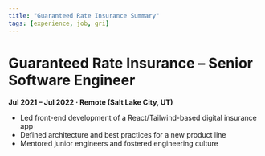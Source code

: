 ```yaml
---
title: "Guaranteed Rate Insurance Summary"
tags: [experience, job, gri]
---
```


# Guaranteed Rate Insurance – Senior Software Engineer

**Jul 2021 – Jul 2022 · Remote (Salt Lake City, UT)**

- Led front-end development of a React/Tailwind-based digital insurance app
- Defined architecture and best practices for a new product line
- Mentored junior engineers and fostered engineering culture

